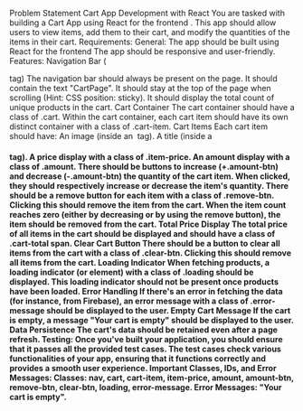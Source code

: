 
Problem Statement
Cart App Development with React 
You are tasked with building a Cart App using React for the frontend . This app should allow users to view items, add them to their cart, and modify the quantities of the items in their cart.
Requirements:
General:
The app should be built using React for the frontend 
The app should be responsive and user-friendly.
Features:
Navigation Bar (<nav> tag)
The navigation bar should always be present on the page.
It should contain the text "CartPage".
It should stay at the top of the page when scrolling (Hint: CSS position: sticky).
It should display the total count of unique products in the cart.
Cart Container
The cart container should have a class of .cart.
Within the cart container, each cart item should have its own distinct container with a class of .cart-item.
Cart Items
Each cart item should have:
An image (inside an <img> tag).
A title (inside a <h4> tag).
A price display with a class of .item-price.
An amount display with a class of .amount.
There should be buttons to increase (+.amount-btn) and decrease (-.amount-btn) the quantity of the cart item. When clicked, they should respectively increase or decrease the item's quantity.
There should be a remove button for each item with a class of .remove-btn. Clicking this should remove the item from the cart.
When the item count reaches zero (either by decreasing or by using the remove button), the item should be removed from the cart.
Total Price Display
The total price of all items in the cart should be displayed and should have a class of .cart-total span.
Clear Cart Button
There should be a button to clear all items from the cart with a class of .clear-btn.
Clicking this should remove all items from the cart.
Loading Indicator
When fetching products, a loading indicator (or element) with a class of .loading should be displayed.
This loading indicator should not be present once products have been loaded.
Error Handling
If there's an error in fetching the data (for instance, from Firebase), an error message with a class of .error-message should be displayed to the user.
Empty Cart Message
If the cart is empty, a message "Your cart is empty" should be displayed to the user.
Data Persistence
The cart's data should be retained even after a page refresh.
Testing:
Once you've built your application, you should ensure that it passes all the provided test cases. The test cases check various functionalities of your app, ensuring that it functions correctly and provides a smooth user experience.
Important Classes, IDs, and Error Messages:
Classes: nav, cart, cart-item, item-price, amount, amount-btn, remove-btn, clear-btn, loading, error-message.
Error Messages: "Your cart is empty".


